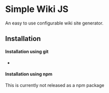 # Simple Wiki JS

An easy to use configurable wiki site generator.

## Installation

#### Installation using git

- 

#### Installation using npm 

This is currently not released as a npm package